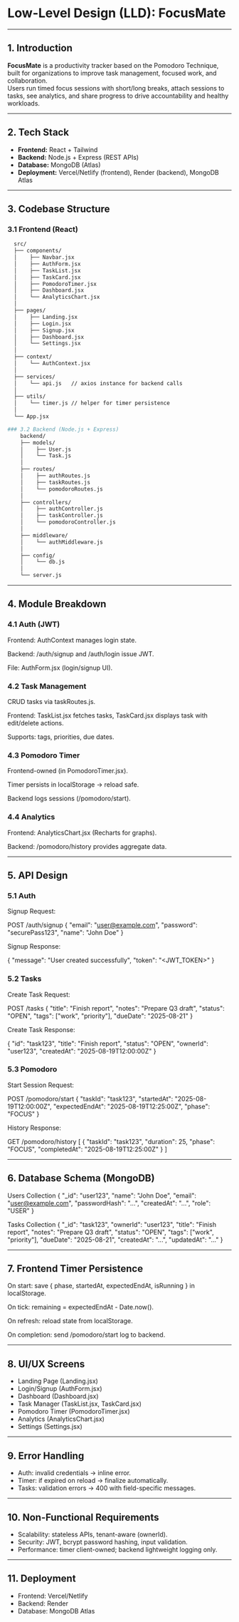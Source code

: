 # Low-Level Design (LLD): FocusMate

---

## 1. Introduction

**FocusMate** is a productivity tracker based on the Pomodoro Technique, built for organizations to improve task management, focused work, and collaboration.  
Users run timed focus sessions with short/long breaks, attach sessions to tasks, see analytics, and share progress to drive accountability and healthy workloads.

---

## 2. Tech Stack

- **Frontend:** React + Tailwind  
- **Backend:** Node.js + Express (REST APIs)  
- **Database:** MongoDB (Atlas)  
- **Deployment:** Vercel/Netlify (frontend), Render (backend), MongoDB Atlas

---

## 3. Codebase Structure

### 3.1 Frontend (React)

```bash
  src/
  ├── components/
  │    ├── Navbar.jsx
  │    ├── AuthForm.jsx
  │    ├── TaskList.jsx
  │    ├── TaskCard.jsx
  │    ├── PomodoroTimer.jsx
  │    ├── Dashboard.jsx
  │    └── AnalyticsChart.jsx
  │
  ├── pages/
  │    ├── Landing.jsx
  │    ├── Login.jsx
  │    ├── Signup.jsx
  │    ├── Dashboard.jsx
  │    └── Settings.jsx
  │
  ├── context/
  │    └── AuthContext.jsx
  │
  ├── services/
  │    └── api.js   // axios instance for backend calls
  │
  ├── utils/
  │    └── timer.js // helper for timer persistence
  │
  └── App.jsx

### 3.2 Backend (Node.js + Express)
    backend/
    ├── models/
    │    ├── User.js
    │    └── Task.js
    │
    ├── routes/
    │    ├── authRoutes.js
    │    ├── taskRoutes.js
    │    └── pomodoroRoutes.js
    │
    ├── controllers/
    │    ├── authController.js
    │    ├── taskController.js
    │    └── pomodoroController.js
    │
    ├── middleware/
    │    └── authMiddleware.js
    │
    ├── config/
    │    └── db.js
    │
    └── server.js

```
---

## 4. Module Breakdown
### 4.1 Auth (JWT)

Frontend: AuthContext manages login state.

Backend: /auth/signup and /auth/login issue JWT.

File: AuthForm.jsx (login/signup UI).

### 4.2 Task Management

CRUD tasks via taskRoutes.js.

Frontend: TaskList.jsx fetches tasks, TaskCard.jsx displays task with edit/delete actions.

Supports: tags, priorities, due dates.

### 4.3 Pomodoro Timer

Frontend-owned (in PomodoroTimer.jsx).

Timer persists in localStorage → reload safe.

Backend logs sessions (/pomodoro/start).

### 4.4 Analytics

Frontend: AnalyticsChart.jsx (Recharts for graphs).

Backend: /pomodoro/history provides aggregate data.

---

## 5. API Design
### 5.1 Auth

Signup Request:

POST /auth/signup
{
  "email": "user@example.com",
  "password": "securePass123",
  "name": "John Doe"
}


Signup Response:

{
  "message": "User created successfully",
  "token": "<JWT_TOKEN>"
}

### 5.2 Tasks

Create Task Request:

POST /tasks
{
  "title": "Finish report",
  "notes": "Prepare Q3 draft",
  "status": "OPEN",
  "tags": ["work", "priority"],
  "dueDate": "2025-08-21"
}


Create Task Response:

{
  "id": "task123",
  "title": "Finish report",
  "status": "OPEN",
  "ownerId": "user123",
  "createdAt": "2025-08-19T12:00:00Z"
}

### 5.3 Pomodoro

Start Session Request:

POST /pomodoro/start
{
  "taskId": "task123",
  "startedAt": "2025-08-19T12:00:00Z",
  "expectedEndAt": "2025-08-19T12:25:00Z",
  "phase": "FOCUS"
}


History Response:

GET /pomodoro/history
[
  {
    "taskId": "task123",
    "duration": 25,
    "phase": "FOCUS",
    "completedAt": "2025-08-19T12:25:00Z"
  }
]

---

## 6. Database Schema (MongoDB)
Users Collection
{
  "_id": "user123",
  "name": "John Doe",
  "email": "user@example.com",
  "passwordHash": "...",
  "createdAt": "...",
  "role": "USER"
}

Tasks Collection
{
  "_id": "task123",
  "ownerId": "user123",
  "title": "Finish report",
  "notes": "Prepare Q3 draft",
  "status": "OPEN",
  "tags": ["work", "priority"],
  "dueDate": "2025-08-21",
  "createdAt": "...",
  "updatedAt": "..."
}

---

## 7. Frontend Timer Persistence

On start: save { phase, startedAt, expectedEndAt, isRunning } in localStorage.

On tick: remaining = expectedEndAt - Date.now().

On refresh: reload state from localStorage.

On completion: send /pomodoro/start log to backend.

---

## 8. UI/UX Screens

- Landing Page (Landing.jsx)
- Login/Signup (AuthForm.jsx)
- Dashboard (Dashboard.jsx)
- Task Manager (TaskList.jsx, TaskCard.jsx)
- Pomodoro Timer (PomodoroTimer.jsx)
- Analytics (AnalyticsChart.jsx)
- Settings (Settings.jsx)

---

## 9. Error Handling

- Auth: invalid credentials → inline error.
- Timer: if expired on reload → finalize automatically.
- Tasks: validation errors → 400 with field-specific messages.

---

## 10. Non-Functional Requirements

- Scalability: stateless APIs, tenant-aware (ownerId).
- Security: JWT, bcrypt password hashing, input validation.
- Performance: timer client-owned; backend lightweight logging only.

---

## 11. Deployment

- Frontend: Vercel/Netlify
- Backend: Render
- Database: MongoDB Atlas